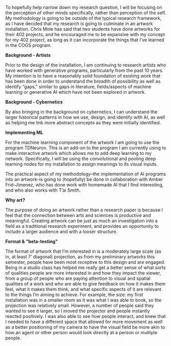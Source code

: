To hopefully help narrow down my research question, I will be focusing on the perception of other minds specifically, rather than perception of the self. My methodology is going to be outside of the typical research framework, as I have decided that my research is going to culminate in an artwork installation. Chris Mole has said that two students have done artworks for their 402 projects, and he encouraged me to be expansive with my concept for my 402 project, as long as it can incorporate the things that I’ve learned in the COGS program. 

**Background - Artists**

Prior to the design of the installation, I am continuing to research artists who have worked with generative programs, particularly from the past 10 years. My intention is to have a reasonably solid foundation of existing work that has been done in order to understand the breadth of possibility as well as identify “gaps,” similar to gaps in literature, fields/aspects of machine learning or generative AI which have not been explored in artwork. 

**Background - Cybernetics**

By also bringing in the background on cybernetics, I can understand the larger historical patterns in how we use, design, and identify with AI, as well as helping me link more abstract concepts as they were initially identified. 

**Implementing ML**


For the machine learning component of the artwork I am going to use the program TDNeuron. This is an add-on to the program I am currently using to make interactive artwork which allows me to add deep learning to my network. Specifically, I will be using the convolutional and pooling deep learning nodes for my installation to assign meanings to its visual inputs. 

The practical aspect of my methodology–the implementation of AI programs into an artwork–is going to (hopefully) be done in collaboration with Amber Frid-Jimenez, who has done work with homemade AI that I find interesting, and who also works with T’ai Smith.

**Why art?**

The purpose of doing an artwork rather than a research paper is because I feel that the connection between arts and sciences is productive and meaningful. Creating artwork can be just as much an investigation into a field as a traditional research experiment, and provides an opportunity to include a larger audience and with a looser structure. 

**Format & "beta-testing"**

The format of artwork that I’m interested in is a moderately large scale (as in, at least 7’ diagonal) projection, as from my preliminary artworks this semester, people have been most receptive to this design and are engaged. Being in a studio class has helped me really get a better sense of what sorts of qualities people are more interested in and how they impact the viewer, from a group of people who are paying attention to visual and spatial qualities of a work and who are able to give feedback on how it makes them feel, what it makes them think, and what specific aspects of it are relevant to the things I’m aiming to achieve. For example, the size: my first installation was in a smaller room as it was what I was able to book, so the projection was relatively small. However, a number of people said they wanted to see it larger, so I moved the projector and people instantly reacted positively. I was also able to see how people interact, and knew that I needed to have a different space that allowed for more movement as well as a better positioning of my camera to have the visual field be more akin to how an agent or other person would look directly at a person or multiple people.